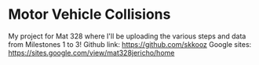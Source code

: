 # Motor Vehicle Collisions
My project for Mat 328 where I'll be uploading the various steps and data from Milestones 1 to 3!
Github link: https://github.com/skkooz
Google sites: https://sites.google.com/view/mat328jericho/home
